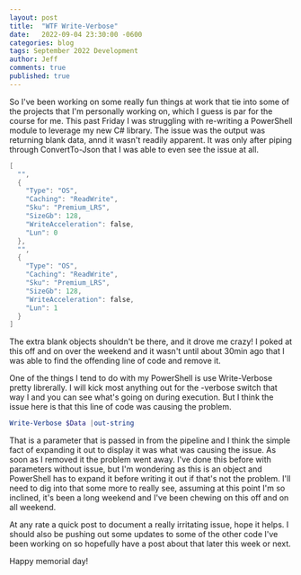 ```yaml
---
layout: post
title:  "WTF Write-Verbose"
date:   2022-09-04 23:30:00 -0600
categories: blog
tags: September 2022 Development
author: Jeff
comments: true
published: true
---
```

So I've been working on some really fun things at work that tie into some of the projects that I'm personally working on, which I guess is par for the course for me. This past Friday I was struggling with re-writing a PowerShell module to leverage my new C# library. The issue was the output was returning blank data, annd it wasn't readily apparent. It was only after piping through ConvertTo-Json that I was able to even see the issue at all.

```powershell
[
  "",
  {
    "Type": "OS",
    "Caching": "ReadWrite",
    "Sku": "Premium_LRS",
    "SizeGb": 128,
    "WriteAcceleration": false,
    "Lun": 0
  },
  "",
  {
    "Type": "OS",
    "Caching": "ReadWrite",
    "Sku": "Premium_LRS",
    "SizeGb": 128,
    "WriteAcceleration": false,
    "Lun": 1
  }
]
```

The extra blank objects shouldn't be there, and it drove me crazy! I poked at this off and on over the weekend and it wasn't until about 30min ago that I was able to find the offending line of code and remove it.

One of the things I tend to do with my PowerShell is use Write-Verbose pretty librerally. I will kick most anything out for the -verbose switch that way I and you can see what's going on during execution. But I think the issue here is that this line of code was causing the problem.

```powershell
Write-Verbose $Data |out-string
```

That is a parameter that is passed in from the pipeline and I think the simple fact of expanding it out to display it was what was causing the issue. As soon as I removed it the problem went away. I've done this before with parameters without issue, but I'm wondering as this is an object and PowerShell has to expand it before writing it out if that's not the problem. I'll need to dig into that some more to really see, assuming at this point I'm so inclined, it's been a long weekend and I've been chewing on this off and on all weekend.

At any rate a quick post to document a really irritating issue, hope it helps. I should also be pushing out some updates to some of the other code I've been working on so hopefully have a post about that later this week or next.

Happy memorial day!